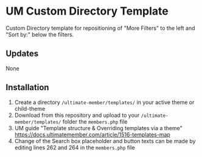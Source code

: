 # UM Custom Directory Template
Custom Directory template for repositioning of "More Filters" to the left and "Sort by:" below the filters.

## Updates ##
None

## Installation ##
1. Create a directory ```/ultimate-member/templates/``` in your active theme or child-theme 
2. Download from this repository and upload to your ```/ultimate-member/templates/``` folder the ```members.php``` file
3. UM guide "Template structure & Overriding templates via a theme" https://docs.ultimatemember.com/article/1516-templates-map
4. Change of the Search box placeholder and button texts can be made by editing lines 262 and 264 in the ```members.php``` file
